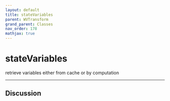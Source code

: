 ```yaml
---
layout: default
title: stateVariables
parent: WVTransform
grand_parent: Classes
nav_order: 178
mathjax: true
---
```


#  stateVariables

retrieve variables either from cache or by computation


---

## Discussion

  
